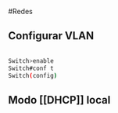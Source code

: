 #Redes 

## Configurar VLAN

```bash

Switch>enable
Switch#conf t
Switch(config)

```

## Modo [[DHCP]] local